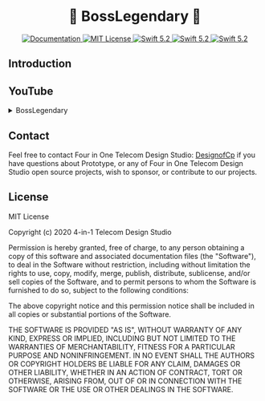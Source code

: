 # <h1 align="center">🎼 BossLegendary 🎼</h1>


<p align="center">
<a href="https://github.com/4-in-1-telecommunications/Showcase/blob/master/README.md">
<img src="http://img.shields.io/badge/read_the-docs-2196f3.svg" alt="Documentation">
 </a>
<a href="LICENSE">
<img src="https://img.shields.io/badge/license-MIT-brightgreen.svg" alt="MIT License">
 </a>
<a href="https://swift.org">
<img src="https://img.shields.io/badge/swift-5.3-brightgreen.svg" alt="Swift 5.2">
  </a>
<a href="https://swift.org">
<img src="https://img.shields.io/badge/xcode-12-brightgreen.svg" alt="Swift 5.2">
  </a>
  </a>
  <a href="https://swift.org">
  <img src="https://img.shields.io/badge/iOS-14-brightgreen.svg" alt="Swift 5.2">
  </a>
</p>


## Introduction


## YouTube
<details>
<summary> BossLegendary </summary>
<br>
BossLegendary an swiftui tabview demo application
<br><br>

[![IMAGE ALT TEXT HERE](https://img.youtube.com/vi/sNUq3G_KhLY/0.jpg)](https://youtu.be/dIQ6m4TSxgo)

</details>



## Contact

Feel free to contact Four in One Telecom Design Studio: [DesignofCp](https://github.com/DesignofCp) if you have questions about Prototype, or any of Four in One Telecom Design Studio open source projects, wish to sponsor, or contribute to our projects.

## License

MIT License

Copyright (c) 2020 4-in-1 Telecom Design Studio

Permission is hereby granted, free of charge, to any person obtaining a copy
of this software and associated documentation files (the "Software"), to deal
in the Software without restriction, including without limitation the rights
to use, copy, modify, merge, publish, distribute, sublicense, and/or sell
copies of the Software, and to permit persons to whom the Software is
furnished to do so, subject to the following conditions:

The above copyright notice and this permission notice shall be included in all
copies or substantial portions of the Software.

THE SOFTWARE IS PROVIDED "AS IS", WITHOUT WARRANTY OF ANY KIND, EXPRESS OR
IMPLIED, INCLUDING BUT NOT LIMITED TO THE WARRANTIES OF MERCHANTABILITY,
FITNESS FOR A PARTICULAR PURPOSE AND NONINFRINGEMENT. IN NO EVENT SHALL THE
AUTHORS OR COPYRIGHT HOLDERS BE LIABLE FOR ANY CLAIM, DAMAGES OR OTHER
LIABILITY, WHETHER IN AN ACTION OF CONTRACT, TORT OR OTHERWISE, ARISING FROM,
OUT OF OR IN CONNECTION WITH THE SOFTWARE OR THE USE OR OTHER DEALINGS IN THE
SOFTWARE.

